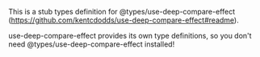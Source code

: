 This is a stub types definition for @types/use-deep-compare-effect (https://github.com/kentcdodds/use-deep-compare-effect#readme).

use-deep-compare-effect provides its own type definitions, so you don't need @types/use-deep-compare-effect installed!
